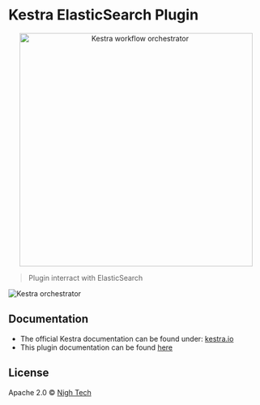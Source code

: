 # Kestra ElasticSearch Plugin

<p align="center">
  <img width="460" src="https://kestra.io/logo.svg"  alt="Kestra workflow orchestrator" />
</p>

> Plugin interract with ElasticSearch

![Kestra orchestrator](https://kestra.io/ui.gif)

## Documentation
* The official Kestra documentation can be found under: [kestra.io](https://kestra.io)
* This plugin documentation can be found [here](https://kestra.io/plugins/plugin-elasticsearch/)


## License
Apache 2.0 © [Nigh Tech](https://nigh.tech)
